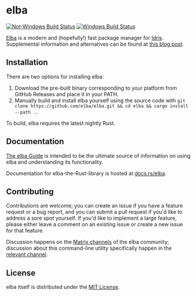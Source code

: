 # elba

[![Not-Windows Build
Status](https://travis-ci.com/elba/elba.svg?branch=master)](https://travis-ci.com/elba/elba)
[![Windows Build
Status](https://ci.appveyor.com/api/projects/status/j2pk9krx63o1dpdv?svg=true)](https://ci.appveyor.com/project/dcao/elba)

[Elba](https://www.elba.pub/) is a modern and (hopefully!) fast package manager for
[Idris](https://www.idris-lang.org). Supplemental information and alternatives
can be found at [this blog post](http://cao.st/posts/elba/).

## Installation

There are two options for installing elba:

1.  Download the pre-built binary corresponding to your platform from
    GitHub Releases and place it in your PATH.
3.  Manually build and install elba yourself using the source code with
    `git clone https://github.com/elba/elba.git && cd elba && cargo install --path .`.
    
To build, elba requires the latest nightly Rust.

## Documentation

[The elba Guide](https://elba.readthedocs.io) is intended to be the
ultimate source of information on using elba and understanding its
functionality.

Documentation for elba-the-Rust-library is hosted at
[docs.rs/elba](https://docs.rs/elba).

## Contributing

Contributions are welcome; you can create an issue if you have a
feature request or a bug report, and you can submit a pull request if you'd like
to address a sore spot yourself. If you'd like to implement a large feature,
please either leave a comment on an existing issue or create a new issue for
that feature.

Discussion happens on the [Matrix channels](https://matrix.to/#/+elba:matrix.org) 
of the elba community; discussion about this command-line utility specifically happen
in the [relevant channel](https://matrix.to/#/#elba-cli:matrix.org).

## License

elba itself is distributed under the [MIT License](./LICENSE).
